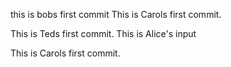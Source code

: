
this is bobs first commit
This is Carols first commit. 





This is Teds first commit.
This is Alice's input

This is Carols first commit. 

